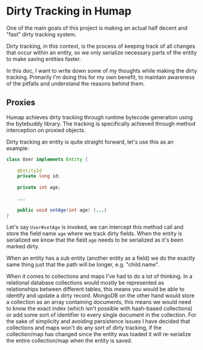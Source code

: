 # Dirty Tracking in Humap

One of the main goals of this project is making an actual half decent
and "fast" dirty tracking system.

Dirty tracking, in this context, is the process of keeping track of all
changes that occur within an entity, so we only serialize necessary parts
of the entity to make saving entities faster.

In this doc, I want to write down some of my thoughts while making the dirty 
tracking. Primarily I'm doing this for my own benefit, to maintain awareness
of the pitfalls and understand the reasons behind them.

## Proxies
Humap achieves dirty tracking through runtime bytecode generation using the
bytebuddy library. The tracking is specifically achieved through method interception
on proxied objects.

Dirty tracking an entity is quite straight forward, let's use this as an example:
```java
class User implements Entity {
    
    @EntityId
    private long id;
    
    private int age;
    
    ...
    
    public void setAge(int age) {...}
}
```
Let's say `User#setAge` is invoked, we can intercept this method call and store
the field name `age` where we track dirty fields. When the entity is serialized
we know that the field `age` needs to be serialized as it's been marked dirty.

When an entity has a sub entity (another entity as a field) we do the exactly same thing
just that the path will be longer, e.g. "child.name".

When it comes to collections and maps I've had to do a lot of thinking. In a relational
database collections would mostly be represented as relationships between different tables,
this means you would be able to identify and update a dirty record. MongoDB on the other hand
would store a collection as an array containing documents, this means we would need to know the
exact index (which isn't possible with hash-based collections) or add some sort of identifier to every
single document in the collection. For the sake of simplicity and avoiding persistence issues I have
decided that collections and maps won't do any sort of dirty tracking, if the collection/map has changed
since the entity was loaded it will re-serialize the entire collection/map when the entity is saved.